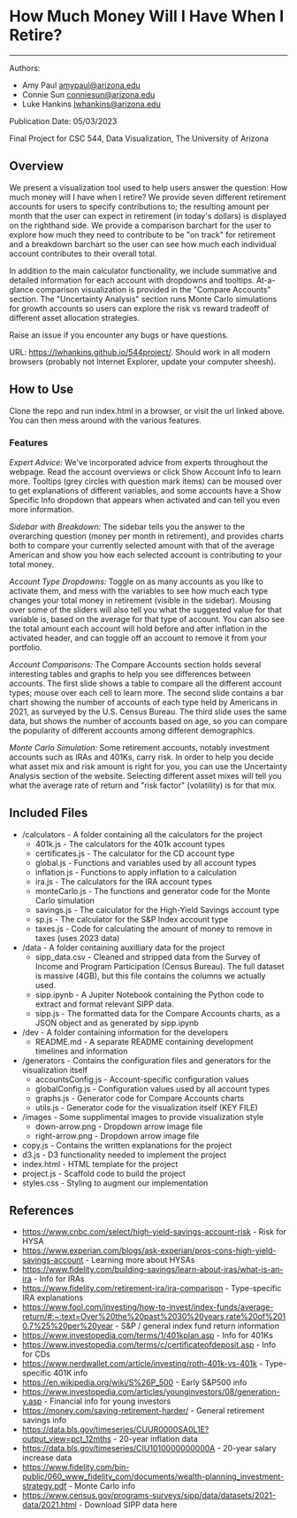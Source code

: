# How Much Money Will I Have When I Retire?
-----------

Authors:
- Amy Paul [amypaul@arizona.edu](mailto:amypaul@arizona.edu)
- Connie Sun [conniesun@arizona.edu](mailto:conniesun@arizona.edu)
- Luke Hankins [lwhankins@arizona.edu](mailto:lwhankins@arizona.edu)  

Publication Date: 05/03/2023

Final Project for CSC 544, Data Visualization, The University of Arizona

## Overview
We present a visualization tool used to help users answer the question: How much money will I have when I retire? We provide seven different retirement accounts for users to specify contributions to; the resulting amount per month that the user can expect in retirement (in today's dollars) is displayed on the righthand side. We provide a comparison barchart for the user to explore how much they need to contribute to be "on track" for retirement and a breakdown barchart so the user can see how much each individual account contributes to their overall total.

In addition to the main calculator functionality, we include summative and detailed information for each account with dropdowns and tooltips. At-a-glance comparison visualization is provided in the "Compare Accounts" section. The "Uncertainty Analysis" section runs Monte Carlo simulations for growth accounts so users can explore the risk vs reward tradeoff of different asset allocation strategies.

Raise an issue if you encounter any bugs or have questions.

URL: https://lwhankins.github.io/544project/. Should work in all modern browsers (probably not Internet Explorer, update your computer sheesh).

## How to Use
Clone the repo and run index.html in a browser, or visit the url linked above. You can then mess around with the various features.

### **Features**
*Expert Advice:* We've incorporated advice from experts throughout the webpage. Read the account overviews or click Show Account Info to learn more. Tooltips (grey circles with question mark items) can be moused over to get explanations of different variables, and some accounts have a Show Specific Info dropdown that appears when activated and can tell you even more information.

*Sidebar with Breakdown:* The sidebar tells you the answer to the overarching question (money per month in retirement), and provides charts both to compare your currently selected amount with that of the average American and show you how each selected account is contributing to your total money.

*Account Type Dropdowns:* Toggle on as many accounts as you like to activate them, and mess with the variables to see how much each type changes your total money in retirement (visible in the sidebar). Mousing over some of the sliders will also tell you what the suggested value for that variable is, based on the average for that type of account. You can also see the total amount each account will hold before and after inflation in the activated header, and can toggle off an account to remove it from your portfolio.

*Account Comparisons:* The Compare Accounts section holds several interesting tables and graphs to help you see differences between accounts. The first slide shows a table to compare all the different account types; mouse over each cell to learn more. The second slide contains a bar chart showing the number of accounts of each type held by Americans in 2021, as surveyed by the U.S. Census Bureau. The third slide uses the same data, but shows the number of accounts based on age, so you can compare the popularity of different accounts among different demographics.

*Monte Carlo Simulation:* Some retirement accounts, notably investment accounts such as IRAs and 401Ks, carry risk. In order to help you decide what asset mix and risk amount is right for you, you can use the Uncertainty Analysis section of the website. Selecting different asset mixes will tell you what the average rate of return and "risk factor" (volatility) is for that mix.

## Included Files
* /calculators - A folder containing all the calculators for the project
    * 401k.js - The calculators for the 401k account types
    * certificates.js - The calculator for the CD account type
    * global.js - Functions and variables used by all account types
    * inflation.js - Functions to apply inflation to a calculation
    * ira.js - The calculators for the IRA account types
    * monteCarlo.js - The functions and generator code for the Monte Carlo simulation
    * savings.js - The calculator for the High-Yield Savings account type
    * sp.js - The calculator for the S&P Index account type
    * taxes.js - Code for calculating the amount of money to remove in taxes (uses 2023 data)
* /data - A folder containing auxilliary data for the project
    * sipp_data.csv - Cleaned and stripped data from the Survey of Income and Program Participation (Census Bureau). The full dataset is massive (4GB), but this file contains the columns we actually used.
    * sipp.ipynb - A Jupiter Notebook containing the Python code to extract and format relevant SIPP data.
    * sipp.js - The formatted data for the Compare Accounts charts, as a JSON object and as generated by sipp.ipynb
* /dev - A folder containing information for the developers
    * README.md - A separate README containing development timelines and information
* /generators - Contains the configuration files and generators for the visualization itself
    * accountsConfig.js - Account-specific configuration values
    * globalConfig.js - Configuration values used by all account types
    * graphs.js - Generator code for Compare Accounts charts
    * utils.js - Generator code for the visualization itself (KEY FILE)
* /images - Some supplimental images to provide visualization style
    * down-arrow.png - Dropdown arrow image file
    * right-arrow.png - Dropdown arrow image file
* copy.js - Contains the written explanations for the project
* d3.js - D3 functionality needed to implement the project
* index.html - HTML template for the project
* project.js - Scaffold code to build the project
* styles.css - Styling to augment our implementation

## References
* https://www.cnbc.com/select/high-yield-savings-account-risk - Risk for HYSA
* https://www.experian.com/blogs/ask-experian/pros-cons-high-yield-savings-account - Learning more about HYSAs
* https://www.fidelity.com/building-savings/learn-about-iras/what-is-an-ira - Info for IRAs
* https://www.fidelity.com/retirement-ira/ira-comparison - Type-specific IRA explanations
* https://www.fool.com/investing/how-to-invest/index-funds/average-return/#:~:text=Over%20the%20past%2030%20years,rate%20of%2010.7%25%20per%20year - S&P / general index fund return information
* https://www.investopedia.com/terms/1/401kplan.asp - Info for 401Ks
* https://www.investopedia.com/terms/c/certificateofdeposit.asp - Info for CDs
* https://www.nerdwallet.com/article/investing/roth-401k-vs-401k - Type-specific 401K info
* https://en.wikipedia.org/wiki/S%26P_500 - Early S&P500 info
* https://www.investopedia.com/articles/younginvestors/08/generation-y.asp - Financial info for young investors
* https://money.com/saving-retirement-harder/ - General retirement savings info
* https://data.bls.gov/timeseries/CUUR0000SA0L1E?output_view=pct_12mths - 20-year inflation data
* https://data.bls.gov/timeseries/CIU1010000000000A - 20-year salary increase data
* https://www.fidelity.com/bin-public/060_www_fidelity_com/documents/wealth-planning_investment-strategy.pdf - Monte Carlo info
* https://www.census.gov/programs-surveys/sipp/data/datasets/2021-data/2021.html - Download SIPP data here
